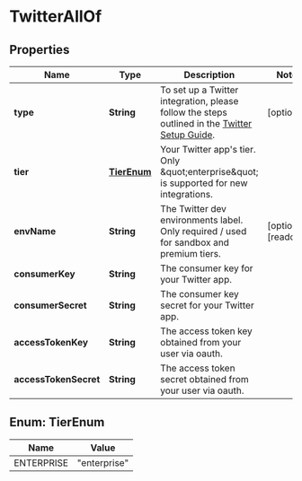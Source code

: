 

# TwitterAllOf

## Properties

Name | Type | Description | Notes
------------ | ------------- | ------------- | -------------
**type** | **String** | To set up a Twitter integration, please follow the steps outlined in the [Twitter Setup Guide](https://docs.smooch.io/guide/twitter/#setup).  |  [optional]
**tier** | [**TierEnum**](#TierEnum) | Your Twitter app&#39;s tier. Only \&quot;enterprise\&quot; is supported for new integrations. | 
**envName** | **String** | The Twitter dev environments label. Only required / used for sandbox and premium tiers. |  [optional] [readonly]
**consumerKey** | **String** | The consumer key for your Twitter app. | 
**consumerSecret** | **String** | The consumer key secret for your Twitter app. | 
**accessTokenKey** | **String** | The access token key obtained from your user via oauth. | 
**accessTokenSecret** | **String** | The access token secret obtained from your user via oauth. | 



## Enum: TierEnum

Name | Value
---- | -----
ENTERPRISE | &quot;enterprise&quot;



